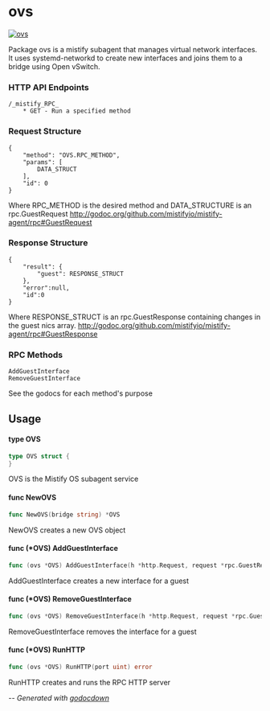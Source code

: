# ovs

[![ovs](https://godoc.org/github.com/mistifyio/mistify-agent-ovs?status.png)](https://godoc.org/github.com/mistifyio/mistify-agent-ovs)

Package ovs is a mistify subagent that manages virtual network interfaces. It
uses systemd-networkd to create new interfaces and joins them to a bridge using
Open vSwitch.

### HTTP API Endpoints

    /_mistify_RPC_
    	* GET - Run a specified method

### Request Structure

    {
    	"method": "OVS.RPC_METHOD",
    	"params": [
    		DATA_STRUCT
    	],
    	"id": 0
    }

Where RPC_METHOD is the desired method and DATA_STRUCTURE is an rpc.GuestRequest
http://godoc.org/github.com/mistifyio/mistify-agent/rpc#GuestRequest

### Response Structure

    {
    	"result": {
    		"guest": RESPONSE_STRUCT
    	},
    	"error":null,
    	"id":0
    }

Where RESPONSE_STRUCT is an rpc.GuestResponse containing changes in the guest
nics array.
http://godoc.org/github.com/mistifyio/mistify-agent/rpc#GuestResponse

### RPC Methods

    AddGuestInterface
    RemoveGuestInterface

See the godocs for each method's purpose

## Usage

#### type OVS

```go
type OVS struct {
}
```

OVS is the Mistify OS subagent service

#### func  NewOVS

```go
func NewOVS(bridge string) *OVS
```
NewOVS creates a new OVS object

#### func (*OVS) AddGuestInterface

```go
func (ovs *OVS) AddGuestInterface(h *http.Request, request *rpc.GuestRequest, response *rpc.GuestResponse) error
```
AddGuestInterface creates a new interface for a guest

#### func (*OVS) RemoveGuestInterface

```go
func (ovs *OVS) RemoveGuestInterface(h *http.Request, request *rpc.GuestRequest, response *rpc.GuestResponse) error
```
RemoveGuestInterface removes the interface for a guest

#### func (*OVS) RunHTTP

```go
func (ovs *OVS) RunHTTP(port uint) error
```
RunHTTP creates and runs the RPC HTTP server

--
*Generated with [godocdown](https://github.com/robertkrimen/godocdown)*
